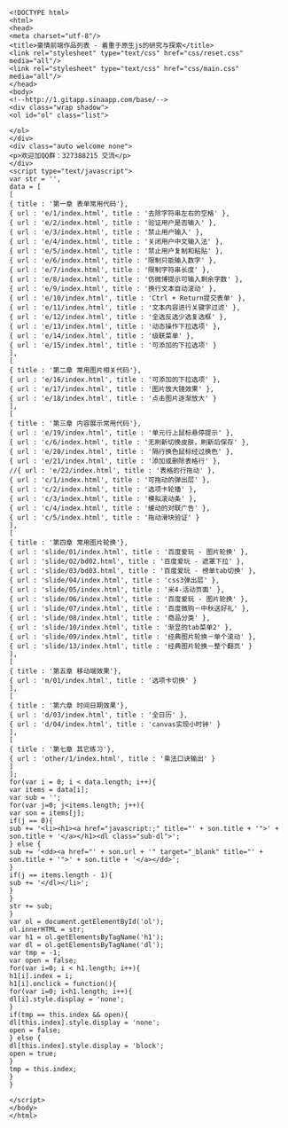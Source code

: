     <!DOCTYPE html>
    <html>
    <head>
    <meta charset="utf-8"/>
    <title>豪情前端作品列表 - 着重于原生js的研究与探索</title>
    <link rel="stylesheet" type="text/css" href="css/reset.css" media="all"/>
    <link rel="stylesheet" type="text/css" href="css/main.css" media="all"/>
    </head>
    <body>
    <!--http://1.gitapp.sinaapp.com/base/-->
    <div class="wrap shadow">
    <ol id="ol" class="list">
    
    </ol>
    </div>
    <div class="auto welcome none">
    <p>欢迎加QQ群：327388215 交流</p>
    </div>
    <script type="text/javascript">
    var str = '',
    data = [
    [
    { title : '第一章 表单常用代码'},
    { url : 'e/1/index.html', title : '去除字符串左右的空格' },
    { url : 'e/2/index.html', title : '验证用户是否输入' },
    { url : 'e/3/index.html', title : '禁止用户输入' },
    { url : 'e/4/index.html', title : '关闭用户中文输入法' },
    { url : 'e/5/index.html', title : '禁止用户复制和粘贴' },
    { url : 'e/6/index.html', title : '限制只能输入数字' },
    { url : 'e/7/index.html', title : '限制字符串长度' },
    { url : 'e/8/index.html', title : '仿微博提示可输入剩余字数' },
    { url : 'e/9/index.html', title : '换行文本自动滚动' },
    { url : 'e/10/index.html', title : 'Ctrl + Return提交表单' },
    { url : 'e/11/index.html', title : '文本内容进行关键字过滤' },
    { url : 'e/12/index.html', title : '全选反选少选复选框' },
    { url : 'e/13/index.html', title : '动态操作下拉选项' },
    { url : 'e/14/index.html', title : '级联菜单' },
    { url : 'e/15/index.html', title : '可添加的下拉选项' }
    ],
    [
    { title : '第二章 常用图片相关代码'},
    { url : 'e/16/index.html', title : '可添加的下拉选项' },
    { url : 'e/17/index.html', title : '图片放大镜效果' },
    { url : 'e/18/index.html', title : '点击图片逐渐放大' }
    ],
    [
    { title : '第三章 内容展示常用代码'},
    { url : 'e/19/index.html', title : '单元行上鼠标悬停提示' },
    { url : 'c/6/index.html', title : '无刷新切换皮肤，刷新后保存' },
    { url : 'e/20/index.html', title : '隔行换色鼠标经过换色' },
    { url : 'e/21/index.html', title : '添加或删除表格行' },
    //{ url : 'e/22/index.html', title : '表格的行拖动' },
    { url : 'c/1/index.html', title : '可拖动的弹出层' },
    { url : 'c/2/index.html', title : '选项卡轮播' },
    { url : 'c/3/index.html', title : '模拟滚动条' },
    { url : 'c/4/index.html', title : '缓动的对联广告' },
    { url : 'c/5/index.html', title : '拖动滑块验证' }
    ],
    [
    { title : '第四章 常用图片轮换'},
    { url : 'slide/01/index.html', title : '百度爱玩 - 图片轮换' },
    { url : 'slide/02/bd02.html', title : '百度爱玩 - 遮罩下拉' },
    { url : 'slide/03/bd03.html', title : '百度爱玩 - 榜单tab切换' },
    { url : 'slide/04/index.html', title : 'css3弹出层' },
    { url : 'slide/05/index.html', title : '米4-活动页面' },
    { url : 'slide/06/index.html', title : '百度爱玩 - 图片轮换' },
    { url : 'slide/07/index.html', title : '百度微购－中秋送好礼' },
    { url : 'slide/08/index.html', title : '商品分类' },
    { url : 'slide/10/index.html', title : '渐显的tab菜单2' },
    { url : 'slide/09/index.html', title : '经典图片轮换－单个滚动' },
    { url : 'slide/13/index.html', title : '经典图片轮换－整个翻页' }
    ],
    [
    { title : '第五章 移动端效果'},
    { url : 'm/01/index.html', title : '选项卡切换' }
    ],
    [
    { title : '第六章 时间日期效果'},
    { url : 'd/03/index.html', title : '全日历' },
    { url : 'd/04/index.html', title : 'canvas实现小时钟' }
    ],
    [
    { title : '第七章 其它练习'},
    { url : 'other/1/index.html', title : '乘法口诀输出' }
    ]
    ];
    for(var i = 0; i < data.length; i++){
    var items = data[i];
    var sub = '';
    for(var j=0; j<items.length; j++){
    var son = items[j];
    if(j == 0){
    sub += '<li><h1><a href="javascript:;" title="' + son.title + '">' + son.title + '</a></h1><dl class="sub-dl">';
    } else {
    sub += '<dd><a href="' + son.url + '" target="_blank" title="' + son.title + '">' + son.title + '</a></dd>';
    }
    if(j == items.length - 1){
    sub += '</dl></li>';
    }
    }
    str += sub;
    }
    var ol = document.getElementById('ol');
    ol.innerHTML = str;
    var h1 = ol.getElementsByTagName('h1');
    var dl = ol.getElementsByTagName('dl');
    var tmp = -1;
    var open = false;
    for(var i=0; i < h1.length; i++){
    h1[i].index = i;
    h1[i].onclick = function(){
    for(var i=0; i<h1.length; i++){
    dl[i].style.display = 'none';
    }
    if(tmp == this.index && open){
    dl[this.index].style.display = 'none';
    open = false;
    } else {
    dl[this.index].style.display = 'block';
    open = true;
    }
    tmp = this.index;
    }
    }
    
    </script>
    </body>
    </html>
